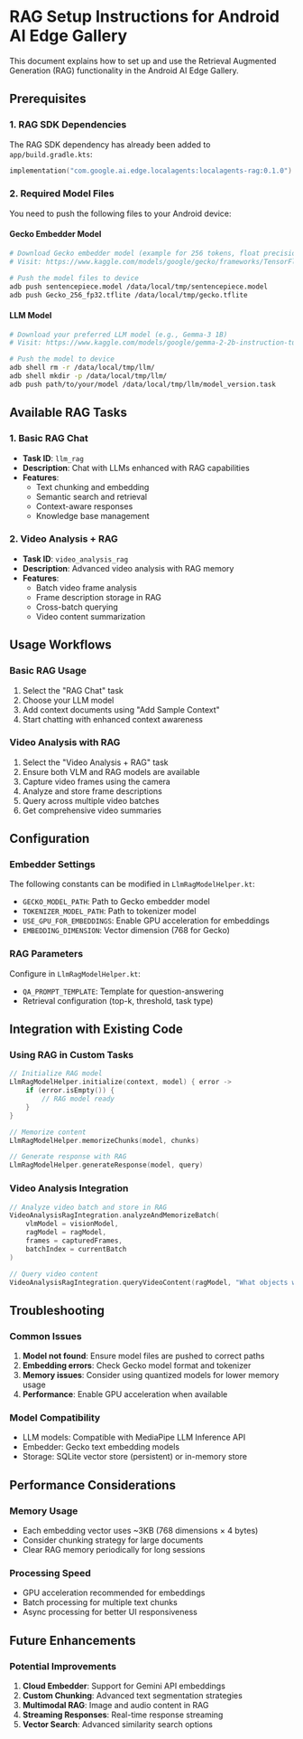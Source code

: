 # RAG Setup Instructions for Android AI Edge Gallery

This document explains how to set up and use the Retrieval Augmented Generation (RAG) functionality in the Android AI Edge Gallery.

## Prerequisites

### 1. RAG SDK Dependencies
The RAG SDK dependency has already been added to `app/build.gradle.kts`:
```kotlin
implementation("com.google.ai.edge.localagents:localagents-rag:0.1.0")
```

### 2. Required Model Files
You need to push the following files to your Android device:

#### Gecko Embedder Model
```bash
# Download Gecko embedder model (example for 256 tokens, float precision)
# Visit: https://www.kaggle.com/models/google/gecko/frameworks/TensorFlow2/variations/text-embedding-preview-0927/versions/1

# Push the model files to device
adb push sentencepiece.model /data/local/tmp/sentencepiece.model
adb push Gecko_256_fp32.tflite /data/local/tmp/gecko.tflite
```

#### LLM Model
```bash
# Download your preferred LLM model (e.g., Gemma-3 1B)
# Visit: https://www.kaggle.com/models/google/gemma-2-2b-instruction-tune

# Push the model to device
adb shell rm -r /data/local/tmp/llm/
adb shell mkdir -p /data/local/tmp/llm/
adb push path/to/your/model /data/local/tmp/llm/model_version.task
```

## Available RAG Tasks

### 1. Basic RAG Chat
- **Task ID**: `llm_rag`
- **Description**: Chat with LLMs enhanced with RAG capabilities
- **Features**:
  - Text chunking and embedding
  - Semantic search and retrieval
  - Context-aware responses
  - Knowledge base management

### 2. Video Analysis + RAG
- **Task ID**: `video_analysis_rag`
- **Description**: Advanced video analysis with RAG memory
- **Features**:
  - Batch video frame analysis
  - Frame description storage in RAG
  - Cross-batch querying
  - Video content summarization

## Usage Workflows

### Basic RAG Usage
1. Select the "RAG Chat" task
2. Choose your LLM model
3. Add context documents using "Add Sample Context"
4. Start chatting with enhanced context awareness

### Video Analysis with RAG
1. Select the "Video Analysis + RAG" task
2. Ensure both VLM and RAG models are available
3. Capture video frames using the camera
4. Analyze and store frame descriptions
5. Query across multiple video batches
6. Get comprehensive video summaries

## Configuration

### Embedder Settings
The following constants can be modified in `LlmRagModelHelper.kt`:
- `GECKO_MODEL_PATH`: Path to Gecko embedder model
- `TOKENIZER_MODEL_PATH`: Path to tokenizer model
- `USE_GPU_FOR_EMBEDDINGS`: Enable GPU acceleration for embeddings
- `EMBEDDING_DIMENSION`: Vector dimension (768 for Gecko)

### RAG Parameters
Configure in `LlmRagModelHelper.kt`:
- `QA_PROMPT_TEMPLATE`: Template for question-answering
- Retrieval configuration (top-k, threshold, task type)

## Integration with Existing Code

### Using RAG in Custom Tasks
```kotlin
// Initialize RAG model
LlmRagModelHelper.initialize(context, model) { error ->
    if (error.isEmpty()) {
        // RAG model ready
    }
}

// Memorize content
LlmRagModelHelper.memorizeChunks(model, chunks)

// Generate response with RAG
LlmRagModelHelper.generateResponse(model, query)
```

### Video Analysis Integration
```kotlin
// Analyze video batch and store in RAG
VideoAnalysisRagIntegration.analyzeAndMemorizeBatch(
    vlmModel = visionModel,
    ragModel = ragModel,
    frames = capturedFrames,
    batchIndex = currentBatch
)

// Query video content
VideoAnalysisRagIntegration.queryVideoContent(ragModel, "What objects were detected?")
```

## Troubleshooting

### Common Issues
1. **Model not found**: Ensure model files are pushed to correct paths
2. **Embedding errors**: Check Gecko model format and tokenizer
3. **Memory issues**: Consider using quantized models for lower memory usage
4. **Performance**: Enable GPU acceleration when available

### Model Compatibility
- LLM models: Compatible with MediaPipe LLM Inference API
- Embedder: Gecko text embedding models
- Storage: SQLite vector store (persistent) or in-memory store

## Performance Considerations

### Memory Usage
- Each embedding vector uses ~3KB (768 dimensions × 4 bytes)
- Consider chunking strategy for large documents
- Clear RAG memory periodically for long sessions

### Processing Speed
- GPU acceleration recommended for embeddings
- Batch processing for multiple text chunks
- Async processing for better UI responsiveness

## Future Enhancements

### Potential Improvements
1. **Cloud Embedder**: Support for Gemini API embeddings
2. **Custom Chunking**: Advanced text segmentation strategies
3. **Multimodal RAG**: Image and audio content in RAG
4. **Streaming Responses**: Real-time response streaming
5. **Vector Search**: Advanced similarity search options
